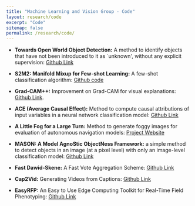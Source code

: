 ```yaml
---
title: "Machine Learning and Vision Group - Code"
layout: research/code
excerpt: "Code"
sitemap: false
permalink: /research/code/
---
```


- **Towards Open World Object Detection:** A method to identify objects that have not been introduced to it as `unknown', without any explicit supervision: <a href="https://github.com/JosephKJ/OWOD">Github Link</a>

- **S2M2: Manifold Mixup for Few-shot Learning:** A few-shot classification algorithm: <a href="https://github.com/nupurkmr9/S2M2_fewshot">Github code</a>

- **Grad-CAM\+\+:** Improvement on Grad-CAM for visual explanations: <a href="https://github.com/adityac94/Grad_CAM_plus_plus">Github Link</a>.

- **ACE (Average Causal Effect):** Method to compute causal attributions of input variables in a neural network classification model: <a href="https://github.com/Piyushi-0/ACE">Github Link</a>

- **A Little Fog for a Large Turn:** Method to generate foggy images for evaluation of autonomous navigation models: <a href="https://code-assasin.github.io/little_fog">Project Website</a>

- **MASON: A Model AgnoStic ObjectNess Framework:** a simple method to detect objects in an image (at a pixel level) with only an image-level classification model: <a href="https://github.com/JosephKJ/MASON">Github Link</a>

- **Fast Dawid-Skene:** A Fast Vote Aggregation Scheme: <a href="https://github.com/sukrutrao/Fast-Dawid-Skene">Github Link</a>

- **Cap2Vid:** Generating Videos from Captions: <a href="https://github.com/Singularity42/cap2vid">Github Link</a>

- **EasyRFP:** An Easy to Use Edge Computing Toolkit for Real-Time Field Phenotyping: <a href="https://github.com/lab1055/easy-rfp">Github Link</a>
